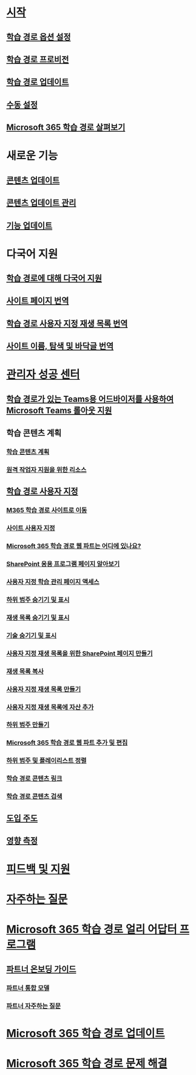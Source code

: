 # [시작](index.md)  
## [학습 경로 옵션 설정](custom_setupoptions.md)
## [학습 경로 프로비전](custom_provision.md)
## [학습 경로 업데이트](custom_update.md)
## [수동 설정](custom_manualsetup.md)
## [Microsoft 365 학습 경로 살펴보기](custom_exploresite.md)
# 새로운 기능 
## [콘텐츠 업데이트](custom_contentupdates.md) 
## [콘텐츠 업데이트 관리](custom_contentupdatesmanage.md)
## [기능 업데이트](custom_featureupdates.md)
# 다국어 지원
## [학습 경로에 대해 다국어 지원](custom_overview_ml.md)
## [사이트 페이지 번역](custom_translate_page_ml.md)
## [학습 경로 사용자 지정 재생 목록 번역](custom_translate_pl_ml.md)
## [사이트 이름, 탐색 및 바닥글 번역](custom_sitenamenav_ml.md)
# [관리자 성공 센터](custom_successcenter.md)
## [학습 경로가 있는 Teams용 어드바이저를 사용하여 Microsoft Teams 롤아웃 지원](custom_teamsadvisor.md)
## 학습 콘텐츠 계획 
### [학습 콘텐츠 계획](custom_plancontent.md)
### [원격 작업자 지원을 위한 리소스](custom_plancontent_remoteresources.md)
## [학습 경로 사용자 지정](custom_overview.md)
### [M365 학습 경로 사이트로 이동](custom_goto.md)
### [사이트 사용자 지정](custom_edithelp.md)
### [Microsoft 365 학습 경로 웹 파트는 어디에 있나요?](custom_whereiswebpart.md)
### [SharePoint 응용 프로그램 페이지 알아보기](custom_apppages.md)
### [사용자 지정 학습 관리 페이지 액세스](custom_accessadmin.md)
### [하위 범주 숨기기 및 표시](custom_hideshowsub.md)
### [재생 목록 숨기기 및 표시](custom_hideshowplaylists.md)
### [기술 숨기기 및 표시](custom_hideshowtech.md)
### [사용자 지정 재생 목록을 위한 SharePoint 페이지 만들기](custom_createnewpage.md)
### [재생 목록 복사](custom_copyplaylist.md)
### [사용자 지정 재생 목록 만들기](custom_createnewplaylist.md)
### [사용자 지정 재생 목록에 자산 추가](custom_addassets.md)
### [하위 범주 만들기](custom_createnewcat.md)
### [Microsoft 365 학습 경로 웹 파트 추가 및 편집](custom_addwebpart.md)
### [하위 범주 및 플레이리스트 정렬](custom_sortsubplay.md)
### [학습 경로 콘텐츠 링크](custom_linking.md)
### [학습 경로 콘텐츠 검색](custom_search.md)
## [도입 주도](driveadoption.md)
## [영향 측정](custom_measureimpact.md)
# [피드백 및 지원](feedback.md)
# [자주하는 질문](faq.md)
# [Microsoft 365 학습 경로 얼리 어답터 프로그램](custom_partnerguide.md)
## [파트너 온보딩 가이드](custom_partnerguide_getfam.md)
### [파트너 통합 모델](custom_partnerguide_contint.md) 
### [파트너 자주하는 질문](custom_partner.md)
# [Microsoft 365 학습 경로 업데이트](custom_update.md)
# [Microsoft 365 학습 경로 문제 해결](custom_troubleshooting.md) 